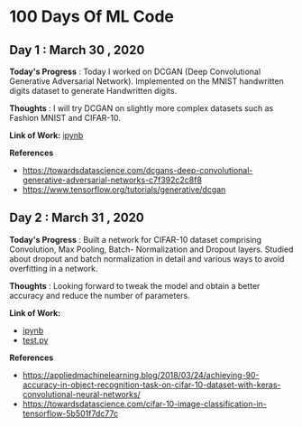# 100 Days Of ML Code


## Day 1 : March 30 , 2020
 
**Today's Progress** : Today I worked on DCGAN (Deep Convolutional Generative Adversarial Network). Implemented on the MNIST handwritten digits dataset to generate Handwritten digits.

**Thoughts** : I will try DCGAN on slightly more complex datasets such as Fashion MNIST and CIFAR-10.

**Link of Work:**  [ipynb](https://github.com/AvikantSrivastava/100-days-of-ML-Code/blob/master/Day1%20:%20MNIST%20GAN/mnist_gan.ipynb)

**References** 
  - https://towardsdatascience.com/dcgans-deep-convolutional-generative-adversarial-networks-c7f392c2c8f8
  - https://www.tensorflow.org/tutorials/generative/dcgan
  


## Day 2 : March 31 , 2020

**Today's Progress** : Built a network for CIFAR-10 dataset comprising Convolution, Max Pooling, Batch- Normalization and Dropout layers.
Studied about dropout and batch normalization in detail and various ways to avoid overfitting in a network.

**Thoughts** : Looking forward to tweak the model and obtain a better accuracy and reduce the number of parameters. 

**Link of Work:** 
- [ipynb]()
- [test.py]()


**References**
- https://appliedmachinelearning.blog/2018/03/24/achieving-90-accuracy-in-object-recognition-task-on-cifar-10-dataset-with-keras-convolutional-neural-networks/
- https://towardsdatascience.com/cifar-10-image-classification-in-tensorflow-5b501f7dc77c


